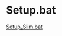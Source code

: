 # Setup.bat

[Setup_Slim.bat](https://gist.github.com/zhaojunmeng/d53e34ad807522bf0079f8fbe8e2b7ea)
